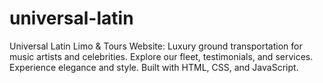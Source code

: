 # universal-latin
Universal Latin Limo &amp; Tours Website: Luxury ground transportation for music artists and celebrities. Explore our fleet, testimonials, and services. Experience elegance and style. Built with HTML, CSS, and JavaScript.
